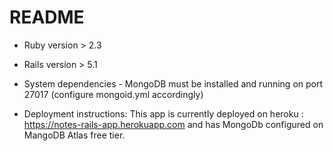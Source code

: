 # README

* Ruby version > 2.3

* Rails version > 5.1

* System dependencies - MongoDB must be installed and running on port 27017 (configure mongoid.yml accordingly)

* Deployment instructions: This app is currently deployed on heroku : https://notes-rails-app.herokuapp.com and has MongoDb configured on MangoDB Atlas free tier.
